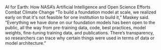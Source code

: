 AI for Earth: How NASA’s Artificial Intelligence and Open Science Efforts Combat Climate Change 
 “To build a foundation model at scale, we realized early on that it's not feasible for one institution to build it,” Maskey said. “Everything we have done on our foundation models has been open to the public, all the way from pre-training data, code, best practices, model weights, fine-tuning training data, and publications. There’s transparency, so researchers can trace why certain things were used in terms of data or model architecture.”